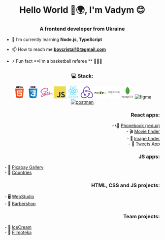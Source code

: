 <h1 align="center">Hello World 👋🌍, I'm Vadym 😊</h1>
<h3 align="center">A frontend developer from Ukraine</h3>

- 🌱 I’m currently learning **Node.js, TypeScript**

- 📫 How to reach me **boycristal10@gmail.com**

- ⚡ Fun fact **I'm a basketball referee ** 🏀🏀🏀


<h3 align="center">💻 Stack:</h3>
<p align="center">
 <a href="https://www.w3.org/html/" target="_blank" rel="noreferrer"> <img src="https://raw.githubusercontent.com/devicons/devicon/master/icons/html5/html5-original-wordmark.svg" alt="html5" width="40" height="40"/> </a> 
 <a href="https://www.w3schools.com/css/" target="_blank" rel="noreferrer"> <img src="https://raw.githubusercontent.com/devicons/devicon/master/icons/css3/css3-original-wordmark.svg" alt="css3" width="40" height="40"/> </a>
 <a href="https://sass-lang.com" target="_blank" rel="noreferrer"> <img src="https://raw.githubusercontent.com/devicons/devicon/master/icons/sass/sass-original.svg" alt="sass" width="40" height="40"/> </a> 
 <a href="https://developer.mozilla.org/en-US/docs/Web/JavaScript" target="_blank" rel="noreferrer"> <img src="https://raw.githubusercontent.com/devicons/devicon/master/icons/javascript/javascript-original.svg" alt="javascript" width="40" height="40"/> </a> 
 <a href="https://reactjs.org/" target="_blank" rel="noreferrer"> <img src="https://raw.githubusercontent.com/devicons/devicon/master/icons/react/react-original-wordmark.svg" alt="react" width="40" height="40"/> </a> 
 <a href="https://redux.js.org" target="_blank" rel="noreferrer"> <img src="https://raw.githubusercontent.com/devicons/devicon/master/icons/redux/redux-original.svg" alt="redux" width="40" height="40"/> </a> 
 <a href="https://nodejs.org" target="_blank" rel="noreferrer"> <img src="https://raw.githubusercontent.com/devicons/devicon/master/icons/nodejs/nodejs-original-wordmark.svg" alt="nodejs" width="40" height="40"/> </a> 
 <a href="https://expressjs.com" target="_blank" rel="noreferrer"> <img src="https://raw.githubusercontent.com/devicons/devicon/master/icons/express/express-original-wordmark.svg" alt="express" width="40" height="40"/> </a> 
 <a href="https://www.mongodb.com/" target="_blank" rel="noreferrer"> <img src="https://raw.githubusercontent.com/devicons/devicon/master/icons/mongodb/mongodb-original-wordmark.svg" alt="mongodb" width="40" height="40"/> </a> 
 <a href="https://www.figma.com/" target="_blank" rel="noreferrer"> <img src="https://www.vectorlogo.zone/logos/figma/figma-icon.svg" alt="figma" width="40" height="40"/> </a> 
 <a href="https://postman.com" target="_blank" rel="noreferrer"> <img src="https://www.vectorlogo.zone/logos/getpostman/getpostman-icon.svg" alt="postman" width="40" height="40"/> </a> 
</p>

<h3 align="right">React apps:</h3>
<div align="right">
 - 📞📘 <a href="https://vadympopov.github.io/goit-react-hw-08-phonebook/" target="_blank">Phonebook (redux)</a><br>
 - 🎬 <a href="https://vadympopov.github.io/goit-react-hw-05-movies/" target="_blank">Movie finder</a><br>
 - 📸 <a href="https://vadympopov.github.io/goit-react-hw-04-images/" target="_blank">Image finder</a><br>
 - 🐥 <a href="https://vadympopov.github.io/tweets-app/" target="_blank">Tweets App</a><br>
</div>

<h3 align="right">JS apps:</h3>
 - 🎨 <a href="https://vadympopov.github.io/pixabay-gallery/" target="_blank">Pixabay Gallery</a><br>
 - 🚩 <a href="https://vadympopov.github.io/goit-js-hw-10/" target="_blank">Countries</a><br> 

<h3 align="right">HTML, CSS and JS projects:</h3>
 - 🖥️ <a href="https://vadympopov.github.io/goit-markup-hw-08/" target="_blank">WebStudio</a><br>
 - 🧔 <a href="https://vadympopov.github.io/barbershop/" target="_blank">Barbershop</a><br>

<h3 align="right">Team projects:</h3>
 - 🍦 <a href="https://olexandryakowenko.github.io/team_project_9/" target="_blank">IceCream</a><br>
 - 🎥 <a href="https://deadlypants11.github.io/project/" target="_blank">Filmoteka</a><br>
 
<br>
<br>
